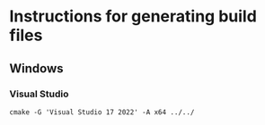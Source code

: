 # Instructions for generating build files

## Windows

### Visual Studio

`cmake -G 'Visual Studio 17 2022' -A x64 ../../`
